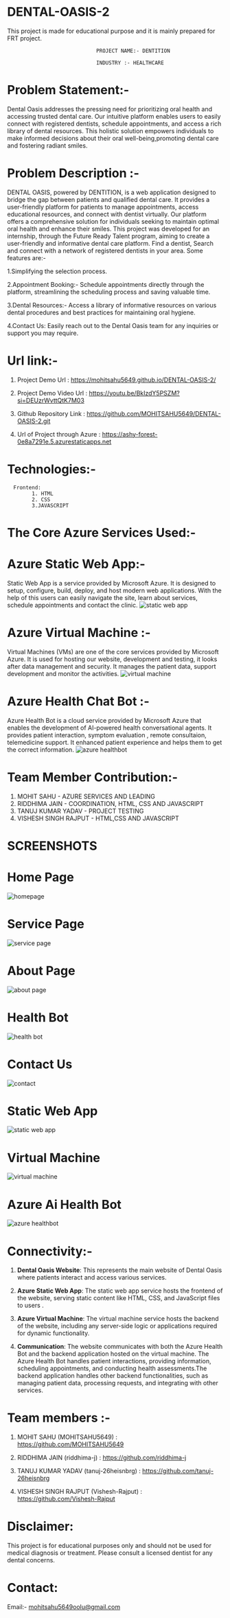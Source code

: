 # DENTAL-OASIS-2

This project is made for educational purpose and it is mainly prepared for FRT project.

                                 PROJECT NAME:- DENTITION
   
                                 INDUSTRY :- HEALTHCARE
      
# Problem Statement:-

Dental Oasis addresses the pressing need for prioritizing oral health and accessing trusted dental care. Our intuitive platform enables users to easily connect with registered dentists, schedule appointments, and access a rich library of dental resources. This holistic solution empowers individuals to make informed decisions about their oral well-being,promoting dental care  and fostering radiant smiles.

# Problem Description :-

DENTAL OASIS, powered by DENTITION, is a web application designed to bridge the gap between patients and qualified dental care. It provides a user-friendly platform for patients to manage appointments, access educational resources, and connect with dentist virtually. Our platform offers a comprehensive solution for individuals seeking to maintain optimal oral health and enhance their smiles. This project was developed for an internship, through the Future Ready Talent program, aiming to create a user-friendly and informative dental care platform. Find a dentist, Search  and connect with a network of registered dentists in your area. Some features are:-

1.Simplifying the selection process. 

2.Appointment Booking:- Schedule appointments directly through the platform, streamlining the scheduling process and saving valuable time.

3.Dental Resources:- Access a library of informative resources on various dental procedures and best practices for maintaining oral hygiene.

4.Contact Us: Easily reach out to the Dental Oasis team for any inquiries or support you may  require.

# Url link:-

1. Project Demo Url : https://mohitsahu5649.github.io/DENTAL-OASIS-2/

2. Project Demo Video Url : https://youtu.be/BkIzdY5PSZM?si=DEUzrWvttQtK7M03

3. Github Repository Link : https://github.com/MOHITSAHU5649/DENTAL-OASIS-2.git

4. Url of Project through Azure : https://ashy-forest-0e8a7291e.5.azurestaticapps.net


# Technologies:- 

      Frontend:
            1. HTML 
            2. CSS 
            3.JAVASCRIPT

# The Core Azure Services Used:- 

# Azure Static Web App:-
Static Web App is a service provided by Microsoft Azure. It is designed to setup, configure, build, deploy, and host modern web applications. With the help of this users can easily navigate the site, learn about services, schedule appointments and contact the clinic. ![static web app](https://github.com/MOHITSAHU5649/DENTAL-OASIS-2/assets/141635515/5b01b228-f159-4407-aa59-da25d49d8c20)

# Azure Virtual Machine :-
Virtual Machines (VMs) are one of the core services provided by Microsoft Azure. It is used for hosting our website, development and testing, it looks after data management and security. It manages the patient data, support development and monitor the activities.
![virtual machine](https://github.com/MOHITSAHU5649/DENTAL-OASIS-2/assets/141635515/8ea8cdfc-dd1c-403b-83fa-212a820ac81d)

# Azure Health Chat Bot :-
Azure Health Bot is a cloud service provided by Microsoft Azure that enables the development of AI-powered health conversational agents. It provides patient interaction, symptom evaluation , remote consultaion, telemedicine support. It enhanced patient experience and helps them to get the correct information.
![azure healthbot](https://github.com/MOHITSAHU5649/DENTAL-OASIS-2/assets/141635515/5ad8f75f-e2db-44b0-af6b-d7804baf4d45)

# Team Member Contribution:-
1. MOHIT SAHU - AZURE SERVICES AND LEADING
2. RIDDHIMA JAIN - COORDINATION, HTML, CSS AND JAVASCRIPT
3. TANUJ KUMAR YADAV - PROJECT TESTING
4. VISHESH SINGH RAJPUT - HTML,CSS AND JAVASCRIPT
   
#                              SCREENSHOTS

# Home Page
![homepage](https://github.com/MOHITSAHU5649/DENTAL-OASIS-2/assets/141635515/48064f65-0f60-4a09-aaa5-95145b18280f)

# Service Page
![service page](https://github.com/MOHITSAHU5649/DENTAL-OASIS-2/assets/141635515/6688c96a-838d-45f2-b8e7-741b17e1819a)

# About Page
![about page](https://github.com/MOHITSAHU5649/DENTAL-OASIS-2/assets/141635515/df2e0cbd-eedc-4e47-b7c8-e167ab5efece)

# Health Bot
![health bot](https://github.com/MOHITSAHU5649/DENTAL-OASIS-2/assets/141635515/cd6350b1-a514-4106-96ce-3625fc3297d4)

# Contact Us
![contact](https://github.com/MOHITSAHU5649/DENTAL-OASIS-2/assets/141635515/27556c13-1139-40bf-a494-ff31865fdc90)

# Static Web App
![static web app](https://github.com/MOHITSAHU5649/DENTAL-OASIS-2/assets/141635515/5b01b228-f159-4407-aa59-da25d49d8c20)

# Virtual Machine
![virtual machine](https://github.com/MOHITSAHU5649/DENTAL-OASIS-2/assets/141635515/8ea8cdfc-dd1c-403b-83fa-212a820ac81d)

# Azure Ai Health Bot 
![azure healthbot](https://github.com/MOHITSAHU5649/DENTAL-OASIS-2/assets/141635515/5ad8f75f-e2db-44b0-af6b-d7804baf4d45)



# Connectivity:- 
1. **Dental Oasis Website**: This represents the main website of Dental Oasis where patients interact and access various services. 

2. **Azure Static Web App**: The static web app service hosts the frontend of the website, serving static content like HTML, CSS, and JavaScript files to users . 

3. **Azure Virtual Machine**: The virtual machine service hosts the backend of the website, including any server-side logic or applications required for dynamic functionality. 

4. **Communication**: The website communicates with both the Azure Health Bot and the backend application hosted on the virtual machine. The Azure Health Bot handles patient interactions, providing information, scheduling appointments, and conducting health assessments.The backend application handles other backend functionalities, such as managing patient data, processing requests, and integrating with other services.




# Team members :-

1. MOHIT SAHU
         (MOHITSAHU5649) : https://github.com/MOHITSAHU5649

2. RIDDHIMA JAIN 
        (riddhima-j) : https://github.com/riddhima-j

3. TANUJ KUMAR YADAV
       (tanuj-26heisnbrg) : https://github.com/tanuj-26heisnbrg

5. VISHESH SINGH RAJPUT 
      (Vishesh-Rajput)  : https://github.com/Vishesh-Rajput


# Disclaimer: 
This project is for educational purposes only and should not be used for medical diagnosis or treatment.
Please consult a licensed dentist for any dental concerns.

# Contact:
Email:- mohitsahu5649oolu@gmail.com
